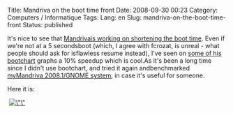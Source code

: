 Title: Mandriva on the boot time front
Date: 2008-09-30 00:23
Category: Computers / Informatique
Tags:
Lang: en
Slug: mandriva-on-the-boot-time-front
Status: published

It's nice to see that [Mandrivais working on shortening the boot time](http://blog.crozat.net/2008/09/improving-boot-time-on-general-linux.html). Even if we're not at a 5 secondsboot (which, I agree with fcrozat, is unreal - what people should ask for isflawless resume instead), I've seen on [some of his](http://people.mandriva.com/%7Efcrozat/bootchart/) [bootchart](http://www.bootchart.org/) graphs a 10% speedup which is cool.As it's been a long time since I didn't use bootchart, and tried it again andbenchmarked [myMandriva 2008.1/GNOME system](http://hardware4linux.info/system/3032/), in case it's useful for someone.

Here it is:

 [![\\"\\"](/public/mandriva/.bootchart_m.jpg "\"Bootchart")](/public/mandriva/bootchart.png)
